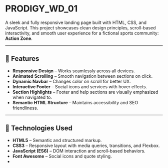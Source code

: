 # PRODIGY_WD_01
A sleek and fully responsive landing page built with HTML, CSS, and JavaScript. This project showcases clean design principles, scroll-based interactivity, and smooth user experience for a fictional sports community: **Action Zone**.

---

## 🌟 Features

- **Responsive Design** – Works seamlessly across all devices.
- **Animated Scrolling** – Smooth navigation between sections on click.
- **Dynamic Navbar** – Changes color on scroll for better UX.
- **Interactive Footer** – Social icons and services with hover effects.
- **Section Highlights** – Footer and help sections are visually emphasized when navigated to.
- **Semantic HTML Structure** – Maintains accessibility and SEO friendliness.

---

## 🚀 Technologies Used

- **HTML5** – Semantic and structured markup.
- **CSS3** – Responsive layout with media queries, transitions, and Flexbox.
- **JavaScript (ES6)** – DOM interaction and scroll-based behaviors.
- **Font Awesome** – Social icons and quote styling.
- 
